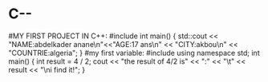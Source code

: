 # C--
#MY FIRST PROJECT IN C++:
#include <iostream>
int main() {
		std::cout << "NAME:abdelkader anane\n"<<"AGE:17 ans\n" << "CITY:akbou\n" << "COUNTRIE:algeria";
}
 #my first variable:
 #include <iostream>
using namespace std;
int main() {
	int result = 4 / 2;
	cout << "the result of 4/2 is" << ":" << "\t" << result << "\ni find it!";
}
